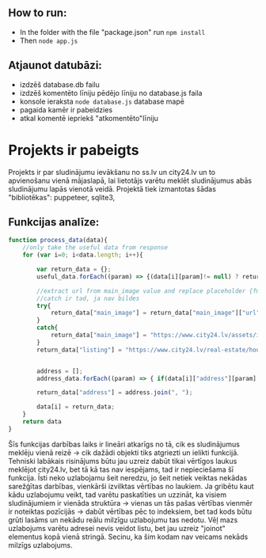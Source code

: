 ## How to run:
* In the folder with the file "package.json" run `npm install`
* Then `node app.js`
## Atjaunot datubāzi:
* izdzēš database.db failu
* izdzēš komentēto līniju pēdējo līniju no database.js faila
* konsole ieraksta `node database.js` database mapē
* pagaida kamēr ir pabeidzies
* atkal komentē iepriekš "atkomentēto"līniju

# Projekts ir pabeigts
Projekts ir par sludinājumu ievākšanu no ss.lv un city24.lv un to apvienošanu vienā mājaslapā, lai lietotājs varētu meklēt sludinājumus abās sludinājumu lapās vienotā veidā.
Projektā tiek izmantotas šādas "bibliotēkas": puppeteer, sqlite3, 


## Funkcijas analīze:
```js
function process_data(data){
    //only take the useful data from response
    for (var i=0; i<data.length; i++){

        var return_data = {};
        useful_data.forEach((param) => {(data[i][param]!= null) ? return_data[param]=data[i][param] : return_data[param]="???"});

        //extract url from main_image value and replace placeholder {fmt:em} with the resolution
        //catch ir tad, ja nav bildes
        try{
            return_data["main_image"] = return_data["main_image"]["url"].replace("{fmt:em}", "13");
        }
        catch{ 
            return_data["main_image"] = "https://www.city24.lv/assets/img/placeholder/object_placeholder.46f176b8.svg"
        }
        return_data["listing"] = "https://www.city24.lv/real-estate/houses-for-sale/a/" + data[i]["friendly_id"]; //tas a ir vienkarsi vajadzigs


        address = [];
        address_data.forEach((param) => { if(data[i]["address"][param]!= null) address.push(data[i]["address"][param])});

        return_data["address"] = address.join(", ");

        data[i] = return_data;
    }
    return data
}
```
Šīs funkcijas darbības laiks ir lineāri atkarīgs no tā, cik es sludinājumus meklēju vienā reizē -> cik dažādi objekti tiks atgriezti un ielikti funkcijā. Tehniski labākais risinājums būtu jau uzreiz dabūt tikai vērtīgos laukus meklējot city24.lv, bet tā kā tas nav iespējams, tad ir nepieciešama šī funkcija. Īsti neko uzlabojamu šeit neredzu, jo šeit netiek veiktas nekādas sarežģītas darbības, vienkārši izvilktas vērtības no laukiem. Ja gribētu kaut kādu uzlabojumu veikt, tad varētu paskatīties un uzzināt, ka visiem sludinājumiem ir vienāda struktūra -> vienas un tās pašas vērtības vienmēr ir noteiktas pozīcijās -> dabūt vērtības pēc to indeksiem, bet tad kods būtu grūti lasāms un nekādu reālu milzīgu uzlabojumu tas nedotu. Vēļ mazs uzlabojums varētu adresei nevis veidot listu, bet jau uzreiz "joinot" elementus kopā vienā stringā. Secinu, ka šim kodam nav veicams nekāds milzīgs uzlabojums.

